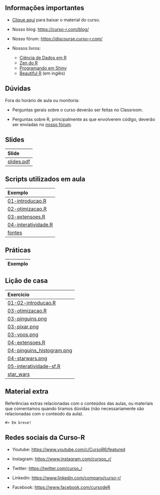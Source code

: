 
<!-- README.md is generated from README.Rmd. Please edit that file -->

## Informações importantes

- [Clique
  aqui](https://github.com/curso-r/202308-visualizacao/archive/refs/heads/main.zip)
  para baixar o material do curso.

- Nosso blog: <https://curso-r.com/blog/>

- Nosso fórum: <https://discourse.curso-r.com/>

- Nossos livros:

  - [Ciência de Dados em R](https://livro.curso-r.com/)
  - [Zen do R](https://curso-r.github.io/zen-do-r/)
  - [Programando em Shiny](https://programando-em-shiny.curso-r.com/)
  - [Beautiful R](https://curso-r.github.io/beautiful-r/) (em inglês)

## Dúvidas

Fora do horário de aula ou monitoria:

- Perguntas gerais sobre o curso deverão ser feitas no Classroom.

- Perguntas sobre R, principalmente as que envolverem código, deverão
  ser enviadas no [nosso fórum](https://discourse.curso-r.com/).

## Slides

| Slide                                                                         |
|:------------------------------------------------------------------------------|
| [slides.pdf](https://curso-r.github.io/202308-visualizacao/slides/slides.pdf) |

## Scripts utilizados em aula

| Exemplo                                                                                                   |
|:----------------------------------------------------------------------------------------------------------|
| [01-introducao.R](https://curso-r.github.io/202308-visualizacao/exemplos_de_aula/01-introducao.R)         |
| [02-otimizacao.R](https://curso-r.github.io/202308-visualizacao/exemplos_de_aula/02-otimizacao.R)         |
| [03-extensoes.R](https://curso-r.github.io/202308-visualizacao/exemplos_de_aula/03-extensoes.R)           |
| [04-interatividade.R](https://curso-r.github.io/202308-visualizacao/exemplos_de_aula/04-interatividade.R) |
| [fontes](https://curso-r.github.io/202308-visualizacao/exemplos_de_aula/fontes)                           |

## Práticas

| Exemplo |
|:--------|

## Lição de casa

| Exercício                                                                                                       |
|:----------------------------------------------------------------------------------------------------------------|
| [01-02-introducao.R](https://curso-r.github.io/202308-visualizacao/exercicios/01-02-introducao.R)               |
| [03-otimizacao.R](https://curso-r.github.io/202308-visualizacao/exercicios/03-otimizacao.R)                     |
| [03-pinguins.png](https://curso-r.github.io/202308-visualizacao/exercicios/03-pinguins.png)                     |
| [03-pixar.png](https://curso-r.github.io/202308-visualizacao/exercicios/03-pixar.png)                           |
| [03-voos.png](https://curso-r.github.io/202308-visualizacao/exercicios/03-voos.png)                             |
| [04-extensoes.R](https://curso-r.github.io/202308-visualizacao/exercicios/04-extensoes.R)                       |
| [04-pinguins_histogram.png](https://curso-r.github.io/202308-visualizacao/exercicios/04-pinguins_histogram.png) |
| [04-starwars.png](https://curso-r.github.io/202308-visualizacao/exercicios/04-starwars.png)                     |
| [05-interatividade-sf.R](https://curso-r.github.io/202308-visualizacao/exercicios/05-interatividade-sf.R)       |
| [star_wars](https://curso-r.github.io/202308-visualizacao/exercicios/star_wars)                                 |

## Material extra

Referências extras relacionadas com o conteúdos das aulas, ou materiais
que comentamos quando tiramos dúvidas (não necessariamente são
relacionadas com o conteúdo da aula).

    #> Em breve!

## Redes sociais da Curso-R

- Youtube: <https://www.youtube.com/c/CursoR6/featured>

- Instagram: <https://www.instagram.com/cursoo_r/>

- Twitter: <https://twitter.com/curso_r>

- Linkedin: <https://www.linkedin.com/company/curso-r/>

- Facebook: <https://www.facebook.com/cursodeR>
